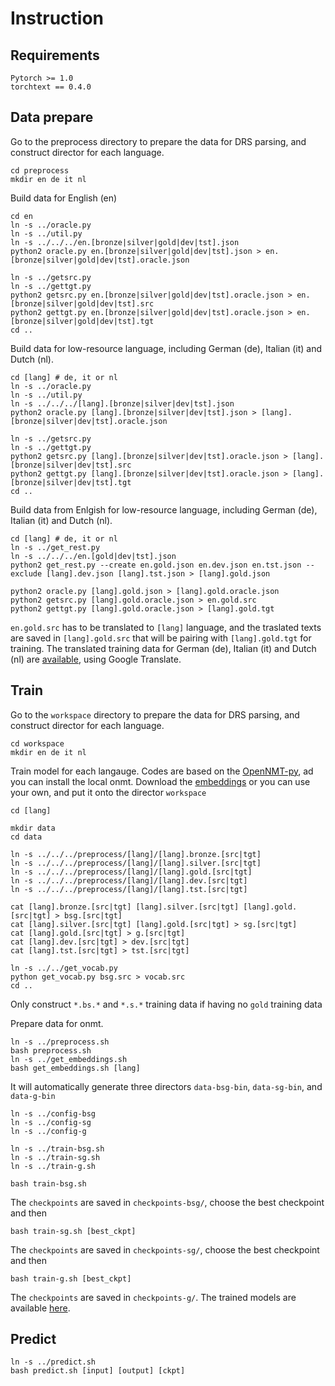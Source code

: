 

# Instruction

## Requirements
```
Pytorch >= 1.0
torchtext == 0.4.0
```
## Data prepare

Go to the preprocess directory to prepare the data for DRS parsing, and construct director for each language.
```
cd preprocess
mkdir en de it nl
```

Build data for English (en)
```
cd en
ln -s ../oracle.py
ln -s ../util.py
ln -s ../../../en.[bronze|silver|gold|dev|tst].json
python2 oracle.py en.[bronze|silver|gold|dev|tst].json > en.[bronze|silver|gold|dev|tst].oracle.json

ln -s ../getsrc.py
ln -s ../gettgt.py
python2 getsrc.py en.[bronze|silver|gold|dev|tst].oracle.json > en.[bronze|silver|gold|dev|tst].src
python2 gettgt.py en.[bronze|silver|gold|dev|tst].oracle.json > en.[bronze|silver|gold|dev|tst].tgt
cd ..
```
Build data for low-resource language, including German (de), Italian (it) and Dutch (nl).
```
cd [lang] # de, it or nl
ln -s ../oracle.py
ln -s ../util.py
ln -s ../../../[lang].[bronze|silver|dev|tst].json
python2 oracle.py [lang].[bronze|silver|dev|tst].json > [lang].[bronze|silver|dev|tst].oracle.json

ln -s ../getsrc.py
ln -s ../gettgt.py
python2 getsrc.py [lang].[bronze|silver|dev|tst].oracle.json > [lang].[bronze|silver|dev|tst].src
python2 gettgt.py [lang].[bronze|silver|dev|tst].oracle.json > [lang].[bronze|silver|dev|tst].tgt
cd ..
```
Build data from Enlgish for low-resource language, including German (de), Italian (it) and Dutch (nl).
```
cd [lang] # de, it or nl
ln -s ../get_rest.py
ln -s ../../../en.[gold|dev|tst].json
python2 get_rest.py --create en.gold.json en.dev.json en.tst.json --exclude [lang].dev.json [lang].tst.json > [lang].gold.json

python2 oracle.py [lang].gold.json > [lang].gold.oracle.json
python2 getsrc.py [lang].gold.oracle.json > en.gold.src
python2 gettgt.py [lang].gold.oracle.json > [lang].gold.tgt
```
`en.gold.src` has to be translated to `[lang]` language, and the traslated texts are saved in `[lang].gold.src` that will be pairing with `[lang].gold.tgt` for training. The translated training data for German (de), Italian (it) and Dutch (nl) are [available](https://drive.google.com/drive/folders/1IaNRpMEDEzhE0CZz9sGq-tPX0giexdOt?usp=sharing), using Google Translate.

## Train

Go to the `workspace` directory to prepare the data for DRS parsing, and construct director for each language.
```
cd workspace
mkdir en de it nl
```
Train model for each langauge. Codes are based on the [OpenNMT-py](https://github.com/OpenNMT/OpenNMT-py), ad you can install the local onmt. Download the [embeddings]() or you can use your own, and put it onto the director `workspace`
```
cd [lang]

mkdir data
cd data

ln -s ../../../preprocess/[lang]/[lang].bronze.[src|tgt]
ln -s ../../../preprocess/[lang]/[lang].silver.[src|tgt]
ln -s ../../../preprocess/[lang]/[lang].gold.[src|tgt]
ln -s ../../../preprocess/[lang]/[lang].dev.[src|tgt]
ln -s ../../../preprocess/[lang]/[lang].tst.[src|tgt]

cat [lang].bronze.[src|tgt] [lang].silver.[src|tgt] [lang].gold.[src|tgt] > bsg.[src|tgt]
cat [lang].silver.[src|tgt] [lang].gold.[src|tgt] > sg.[src|tgt]
cat [lang].gold.[src|tgt] > g.[src|tgt]
cat [lang].dev.[src|tgt] > dev.[src|tgt]
cat [lang].tst.[src|tgt] > tst.[src|tgt]

ln -s ../../get_vocab.py
python get_vocab.py bsg.src > vocab.src
cd ..
```
Only construct `*.bs.*` and `*.s.*` training data if having no `gold` training data

Prepare data for onmt. 
```
ln -s ../preprocess.sh
bash preprocess.sh
ln -s ../get_embeddings.sh
bash get_embeddings.sh [lang]
```
It will automatically generate three directors `data-bsg-bin`, `data-sg-bin`, and `data-g-bin`
```
ln -s ../config-bsg
ln -s ../config-sg
ln -s ../config-g

ln -s ../train-bsg.sh
ln -s ../train-sg.sh
ln -s ../train-g.sh

bash train-bsg.sh
```
The `checkpoints` are saved in `checkpoints-bsg/`, choose the best checkpoint and then
```
bash train-sg.sh [best_ckpt]
```
The `checkpoints` are saved in `checkpoints-sg/`, choose the best checkpoint and then
```
bash train-g.sh [best_ckpt]
```
The `checkpoints` are saved in `checkpoints-g/`. The trained models are available [here](https://drive.google.com/drive/folders/17ZBk_PQYOhYEGd11suwsqow1AG2e91nB?usp=sharing).

## Predict
```
ln -s ../predict.sh
bash predict.sh [input] [output] [ckpt]
```
